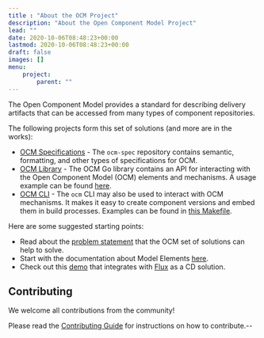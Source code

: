 ```yaml
---
title : "About the OCM Project"
description: "About the Open Component Model Project"
lead: ""
date: 2020-10-06T08:48:23+00:00
lastmod: 2020-10-06T08:48:23+00:00
draft: false
images: []
menu:
    project:
        parent: ""
---
```


The Open Component Model provides a standard for describing delivery artifacts that can be accessed from many types of component repositories.

The following projects form this set of solutions (and more are in the works):
- [OCM Specifications](https://github.com/open-component-model/ocm-spec/tree/main/doc/specification) - The `ocm-spec` repository contains semantic, formatting, and other types of specifications for OCM.
- [OCM Library](https://github.com/open-component-model/ocm#ocm-library) - The OCM Go library contains an API for interacting with the Open Component Model (OCM) elements and mechanisms. A usage example can be found [here](https://github.com/open-component-model/ocm/tree/main/examples/lib).
- [OCM CLI](https://github.com/open-component-model/ocm#ocm-cli) - The `ocm` CLI may also be used to interact with OCM mechanisms. It makes it easy to create component versions and embed them in build processes. Examples can be found in [this Makefile](https://github.com/open-component-model/ocm/blob/main/examples/make/Makefile).

Here are some suggested starting points:
- Read about the [problem statement](https://github.com/open-component-model/ocm-spec/tree/main/doc/introduction) that the OCM set of solutions can help to solve.
- Start with the documentation about Model Elements [here](https://github.com/open-component-model/ocm-spec/tree/main/doc/specification/elements).
- Check out this [demo](https://github.com/open-component-model/demo) that integrates with [Flux](https://github.com/fluxcd/flux2) as a CD solution.

## Contributing

We welcome all contributions from the community!

Please read the [Contributing Guide](https://github.com/open-component-model/community/tree/main/CONTRIBUTING.md) for instructions on how to contribute.--
